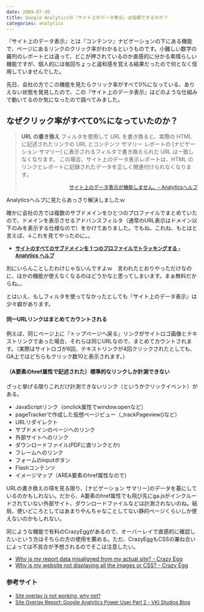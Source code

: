 ```yaml
---
date: 2009-07-30
title: Google Analyticsの『サイト上のデータ表示』は信頼できるのか？
categories: analytics
---
```


『サイト上のデータ表示』とは『コンテンツ』ナビゲーションの下にある機能で、ページにあるリンクのクリック率がわかるというものです。小難しい数字の羅列のレポートとは違って、どこが押されているのか直感的に分かる素晴らしい機能ですが、個人的には毎回ちょっと違和感を覚える結果だったので何となく信用していませんでした。

先日、会社の方でこの機能を見たらクリック率がすべて0%になっている、ありえない状態を発見したので、この『サイト上のデータ表示』はどのような仕組みで動いてるのか気になったので調べてみました。

## なぜクリック率がすべて0%になっていたのか？

<blockquote><span class="Apple-style-span" style="font-weight: bold;">URL の書き換え</span>
フィルタを使用して URL を書き換ると、実際の HTML に記述されたリンクの URL とコンテンツ サマリー レポートの [ナビゲーション サマリー] に表示されるフィルタで書き換えられた URL は一致しなくなります。 この場合、サイト上のデータ表示レポートは、HTML のリンクとレポートに記録されたデータを正しく関連付けられなくなります。
<div style="text-align: right;">

<a href="http://www.google.com/support/googleanalytics/bin/answer.py?hlrm=en&amp;answer=66982"><span class="Apple-style-span" style="font-size: small;">サイト上のデータ表示が機能しません。- Analyticsヘルプ</span></a>

</div></blockquote>

Analyticsヘルプに見たらあっさり解決しましたｗ

確かに会社の方では複数のサブドメインをひとつのプロファイルでまとめていたので、ドメインを表示させるアドバンスフィルタ（通常のURL表示はドメイン以下のみを表示する仕様なので）をかけてありました。でもね、これね、もとはと言えば、↓これを見てやったのに。。
<ul>
	<li><a href="http://www.google.com/support/googleanalytics/bin/answer.py?hl=jp&amp;answer=55524"><span class="Apple-style-span" style="font-size: small;"><span class="Apple-style-span" style="font-weight: bold;">サイトのすべてのサブドメインを 1 つのプロファイルでトラッキングする - Analytics ヘルプ</span></span></a></li>
</ul>
別にいらんことしたわけじゃないんですよｗ　言われたとおりやっただけなのに、ほかの機能が使えなくなるのはどうかなと思ってしまいます。まぁ無料だからね。。

とはいえ、もしフィルタを使ってなかったとしても『サイト上のデータ表示』は少々癖があります。
<h4><span class="Apple-style-span" style="font-weight: bold;">同一URLリンクはまとめてカウントされる</span></h4>
例えば、同じページ上に『トップページへ戻る』リンクがサイトロゴ画像とテキストリンクであった場合、それらは同じURLなので、まとめてカウントされます。（実際はサイトロゴが6回、テキストリンクが4回クリックされたとしても、GA上ではどちらもクリック数10と表示されます。）
<h4><span class="Apple-style-span" style="font-weight: bold;">（A要素のhref属性で記述された）標準的なリンクしか計測できない</span></h4>
ざっと挙げる限りこれだけ計測できないリンク（というかクリックイベント）がある。
<ul>
	<li>JavaScriptリンク（onclick属性でwindow.openなど）</li>
	<li>pageTrackerで作成した仮想ページビュー（_trackPageview()など）</li>
	<li>URLリダイレクト</li>
	<li>サブドメインのページへのリンク</li>
	<li>外部サイトへのリンク</li>
	<li>ダウンロードファイル(PDFに直リンクとか)</li>
	<li>フレームへのリンク</li>
	<li>フォームのinputボタン</li>
	<li>Flashコンテンツ</li>
	<li>イメージマップ（AREA要素のhref属性なので）</li>
</ul>
URLの書き換えの項を見る限り、[ナビゲーション サマリー]のデータを基にしているのかもしれない。だから、A要素のhref属性でも飛び先にga.jsがインクルードされていない外部サイト、ダウンロードファイルなどは計測されないのね。結局、使いどころとしてはあまりやんちゃなことしてない静的ページくらいしか使えないのかもしれない。

同じような機能で有料のCrazyEggがあるので、オーバーレイで直感的に確認したいという方はそちらの方の使用を薦める。ただ、CrazyEggもCSSの兼ね合いによっては不具合が予想されるのでそこは注意したい。
<ul>
	<li><a href="http://crazyegg.com/help/Viewing_Results/Why_is_my_report_data_misaligned_from_my_actual_site/">Why is my report data misaligned from my actual site? - Crazy Egg</a></li>
	<li><a href="http://crazyegg.com/help/Viewing_Results/Why_is_my_website_not_displaying_all_the_images_or_CSS/">Why is my website not displaying all the images or CSS?  - Crazy Egg</a></li>
</ul>

### 参考サイト

<ul>
	<li><a href="http://www.analyticsexperts.com/google-analytics/site-overlay-is-not-working-why-not/"><span class="Apple-style-span" style="font-size: small;">Site overlay is not working, why not?</span></a><span class="Apple-style-span" style="font-size: small;">
</span></li>
	<li><a href="http://blog.vkistudios.com/index.cfm/2008/12/12/Google-Analytics-Power-User-Part-2--Site-Overlay-Report"><span class="Apple-style-span" style="font-size: small;">Site Overlay Report: Google Analytics Power User Part 2 - VKI Studios Blog</span></a></li>
</ul>

